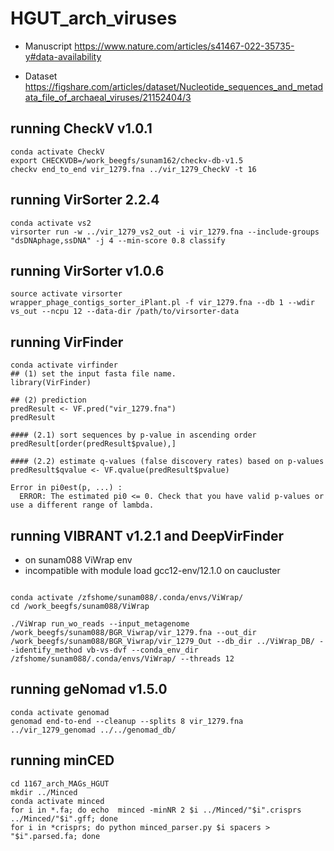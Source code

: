 # HGUT_arch_viruses

- Manuscript https://www.nature.com/articles/s41467-022-35735-y#data-availability

- Dataset https://figshare.com/articles/dataset/Nucleotide_sequences_and_metadata_file_of_archaeal_viruses/21152404/3

## running CheckV v1.0.1
```
conda activate CheckV
export CHECKVDB=/work_beegfs/sunam162/checkv-db-v1.5
checkv end_to_end vir_1279.fna ../vir_1279_CheckV -t 16
```

## running VirSorter 2.2.4
```
conda activate vs2
virsorter run -w ../vir_1279_vs2_out -i vir_1279.fna --include-groups "dsDNAphage,ssDNA" -j 4 --min-score 0.8 classify
```
## running VirSorter v1.0.6
```
source activate virsorter
wrapper_phage_contigs_sorter_iPlant.pl -f vir_1279.fna --db 1 --wdir vs_out --ncpu 12 --data-dir /path/to/virsorter-data
```
## running VirFinder
```
conda activate virfinder
## (1) set the input fasta file name. 
library(VirFinder)

## (2) prediction
predResult <- VF.pred("vir_1279.fna")
predResult

#### (2.1) sort sequences by p-value in ascending order
predResult[order(predResult$pvalue),]

#### (2.2) estimate q-values (false discovery rates) based on p-values
predResult$qvalue <- VF.qvalue(predResult$pvalue)

Error in pi0est(p, ...) : 
  ERROR: The estimated pi0 <= 0. Check that you have valid p-values or use a different range of lambda.

```
## running VIBRANT v1.2.1 and DeepVirFinder
- on sunam088 ViWrap env
- incompatible with module load gcc12-env/12.1.0 on caucluster
```

conda activate /zfshome/sunam088/.conda/envs/ViWrap/
cd /work_beegfs/sunam088/ViWrap

./ViWrap run_wo_reads --input_metagenome /work_beegfs/sunam088/BGR_Viwrap/vir_1279.fna --out_dir /work_beegfs/sunam088/BGR_Viwrap/vir_1279_Out --db_dir ../ViWrap_DB/ --identify_method vb-vs-dvf --conda_env_dir /zfshome/sunam088/.conda/envs/ViWrap/ --threads 12
```

## running geNomad v1.5.0
```
conda activate genomad
genomad end-to-end --cleanup --splits 8 vir_1279.fna ../vir_1279_genomad ../../genomad_db/
```
## running minCED
```
cd 1167_arch_MAGs_HGUT
mkdir ../Minced
conda activate minced
for i in *.fa; do echo  minced -minNR 2 $i ../Minced/"$i".crisprs ../Minced/"$i".gff; done
for i in *crisprs; do python minced_parser.py $i spacers > "$i".parsed.fa; done
```
